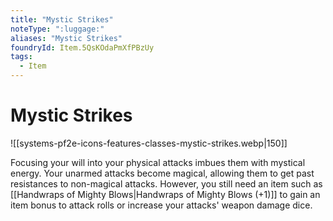 ```yaml
---
title: "Mystic Strikes"
noteType: ":luggage:"
aliases: "Mystic Strikes"
foundryId: Item.5QsKOdaPmXfPBzUy
tags:
  - Item
---
```


# Mystic Strikes
![[systems-pf2e-icons-features-classes-mystic-strikes.webp|150]]

Focusing your will into your physical attacks imbues them with mystical energy. Your unarmed attacks become magical, allowing them to get past resistances to non-magical attacks. However, you still need an item such as [[Handwraps of Mighty Blows|Handwraps of Mighty Blows (+1)]] to gain an item bonus to attack rolls or increase your attacks' weapon damage dice.
